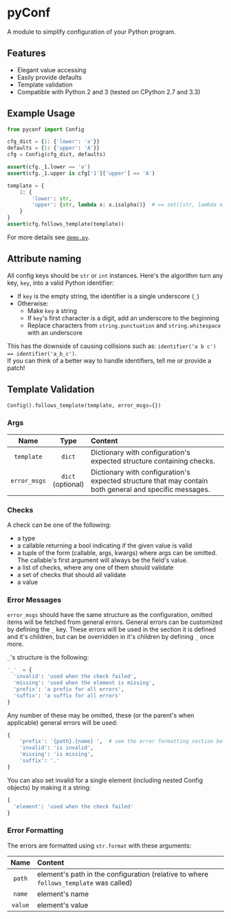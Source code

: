 # pyConf
A module to simplify configuration of your Python program.

## Features
 - Elegant value accessing
 - Easily provide defaults
 - Template validation
 - Compatible with Python 2 and 3 (tested on CPython 2.7 and 3.3)

## Example Usage
```python
from pyconf import Config

cfg_dict = {1: {'lower': 'a'}}
defaults = {1: {'upper': 'A'}}
cfg = Config(cfg_dict, defaults)

assert(cfg._1.lower == 'a')
assert(cfg._1.upper is cfg['1']['upper'] == 'A')

template = {
    1: {
        'lower': str,
        'upper': {str, lambda x: x.isalpha()}  # == set([str, lambda x: x.isalpha()])
    }
}
assert(cfg.follows_template(template))
```
For more details see [`demo.py`](demo.py).

## Attribute naming
All config keys should be `str` or `int` instances.
Here's the algorithm turn any key, `key`, into a valid Python identifier:

 - If `key` is the empty string, the identifier is a single underscore (`_`)
 - Otherwise:
    - Make `key` a string
    - If `key`'s first character is a digit, add an underscore to the beginning
    - Replace characters from `string.punctuation` and `string.whitespace` with an underscore

This has the downside of causing collisions such as: `identifier('a b c') == identifier('a_b_c')`.<br>
If you can think of a better way to handle identifiers, tell me or provide a patch!


## Template Validation
```python
Config().follows_template(template, error_msgs={})
```
### Args
Name|Type|Content
:--:|:--:|:------
`template`|`dict`|Dictionary with configuration's expected structure containing checks.
`error_msgs`|`dict`<br>(optional)|Dictionary with configuration's expected structure that may contain both general and specific messages.

### Checks
A check can be one of the following:

 - a type
 - a callable returning a bool indicating if the given value is valid
 - a tuple of the form (callable, args, kwargs) where args can be omitted. The callable's first argument will always be the field's value.
 - a list of checks, where any one of them should validate
 - a set of checks that should all validate
 - a value

### Error Messages
`error_msgs` should have the same structure as the configuration, omitted items will be fetched from general errors.
General errors can be customized by defining the `_` key. These errors will be used in the section it is defined and it's children, but can be overridden in it's children by defining `_` once more.

`_`'s structure is the following:
```python
'_'  = {
  'invalid': 'used when the check failed',
  'missing': 'used when the element is missing',
  'prefix': 'a prefix for all errors',
  'suffix': 'a suffix for all errors'
}
```

Any number of these may be omitted, these (or the parent's
when applicable) general errors will be used:
```python
{
    'prefix': '{path}.{name} ',  # see the error formatting section below
    'invalid': 'is invalid',
    'missing': 'is missing',
    'suffix': '.'
}
```

You can also set invalid for a single element (including nested Config objects) by making it a string:
```python
{
  'element': 'used when the check failed'
}
```

### Error Formatting
The errors are formatted using `str.format` with these arguments:

Name|Content
:---:|:------
`path`|element's path in the configuration (relative to where `follows_template` was called)
`name`|element's name
`value`|element's value